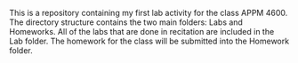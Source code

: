 This is a repository containing my first lab activity for the class APPM 4600. The directory structure contains the two main folders: Labs and Homeworks. All of the labs that are done in recitation are included in the Lab folder. The homework for the class will be submitted into the Homework folder. 
